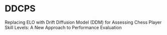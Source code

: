 # DDCPS
Replacing ELO with Drift Diffusion Model (DDM) for Assessing Chess Player Skill Levels: A New Approach to Performance Evaluation
